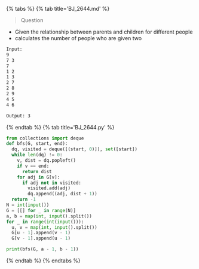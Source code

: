 {% tabs %}
{% tab title='BJ_2644.md' %}

> Question

* Given the relationship between parents and children for different people
* calculates the number of people who are given two

```txt
Input:
9
7 3
7
1 2
1 3
2 7
2 8
2 9
4 5
4 6

Output: 3
```

{% endtab %}
{% tab title='BJ_2644.py' %}

```py
from collections import deque
def bfs(G, start, end):
  dq, visited = deque([(start, 0)]), set([start])
  while len(dq) != 0:
    v, dist = dq.popleft()
    if v == end:
      return dist
    for adj in G[v]:
      if adj not in visited:
        visited.add(adj)
        dq.append((adj, dist + 1))
  return -1
N = int(input())
G = [[] for _ in range(N)]
a, b = map(int, input().split())
for _ in range(int(input())):
  u, v = map(int, input().split())
  G[u - 1].append(v - 1)
  G[v - 1].append(u - 1)

print(bfs(G, a - 1, b - 1))
```

{% endtab %}
{% endtabs %}
